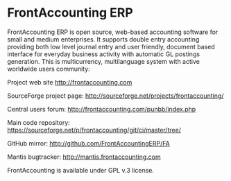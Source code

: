 FrontAccounting ERP
===================

FrontAccounting ERP is open source, web-based accounting software for small and medium enterprises.
It supports double entry accounting providing both low level journal entry and user friendly, document based 
interface for everyday business activity with automatic GL postings generation. This is multicurrency,
multilanguage system with active worldwide users community:

Project web site http://frontaccounting.com

SourceForge project page: http://sourceforge.net/projects/frontaccounting/

Central users forum: http://frontaccounting.com/punbb/index.php

Main code repository: https://sourceforge.net/p/frontaccounting/git/ci/master/tree/

GitHub mirror: http://github.com/FrontAccountingERP/FA

Mantis bugtracker: http://mantis.frontaccounting.com

FrontAccounting is available under GPL v.3 license.

